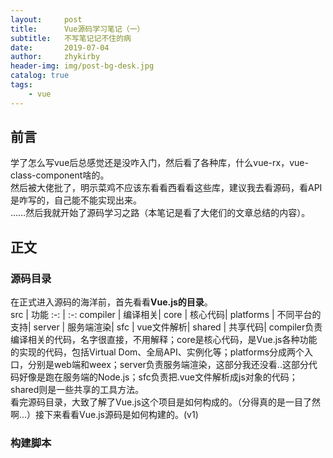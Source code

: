 ```yaml
---
layout:     post
title:      Vue源码学习笔记（一）
subtitle:   不写笔记记不住的病
date:       2019-07-04
author:     zhykirby
header-img: img/post-bg-desk.jpg
catalog: true
tags:
    - vue
---
```


## 前言

学了怎么写vue后总感觉还是没咋入门，然后看了各种库，什么vue-rx，vue-class-component啥的。  
然后被大佬批了，明示菜鸡不应该东看看西看看这些库，建议我去看源码，看API是咋写的，自己能不能实现出来。  
……然后我就开始了源码学习之路（本笔记是看了大佬们的文章总结的内容）。  

## 正文

### 源码目录

在正式进入源码的海洋前，首先看看**Vue.js的目录**。  
src | 功能 
:-: | :-: 
compiler | 编译相关| 
core | 核心代码| 
platforms | 不同平台的支持| 
server | 服务端渲染| 
sfc | vue文件解析| 
shared | 共享代码| 
compiler负责编译相关的代码，名字很直接，不用解释；core是核心代码，是Vue.js各种功能的实现的代码，包括Virtual Dom、全局API、实例化等；platforms分成两个入口，分别是web端和weex；server负责服务端渲染，这部分我还没看..这部分代码好像是跑在服务端的Node.js；sfc负责把.vue文件解析成js对象的代码；shared则是一些共享的工具方法。  
看完源码目录，大致了解了Vue.js这个项目是如何构成的。（分得真的是一目了然啊...）接下来看看Vue.js源码是如何构建的。(v1)  

### 构建脚本